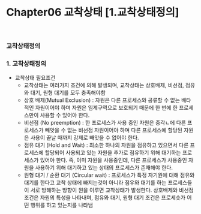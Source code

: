 # Chapter06 교착상태 [1.교착상태정의] 

<br>

### 교착상태정의
<h3>1.  교착상태정의</h3>

   - 교착상태 필요조건
      - 교착상태는 여러가지 조건에 의해 발생되며, 교착상태는 상호배제, 비선점, 점유와 대기, 원형 대기를 모두 충족해야함
      - 상호 배제(Mutual Exclusion) : 자원은 다른 프로세스와 공류할 수 없는 배타적인 자원이어야 하며 자원은 임계구역으로 보호되기 때문에 한 번에 한 프로세스만이 사용할 수 있어야 한다.
      - 비선점 (No preemption) : 한 프로세스가 사용 중인 자원은 중각ㄴ에 다른 프로세스가 빼앗을 수 없는 비선점 자원이어야 하며 다른 프로세스에 할당된 자원은 사용이 끝날 때까지 강제로 빼앗을 수 없어야 한다.
      - 점유 대기 (Hold and Wait) : 최소한 하나의 자원을 점유하고 있으면서 다른 프로세스에 할당되어 사용되고 있는 자원을 추가로 점유하기 위해 대기하는 프로세스가 있어야 한다.
      즉, 이미 자원을 사용중인데, 다른 프로세스가 사용중인 자원을 사용하기 위해 대기하고 있는 상태의 프로세스가 존재해야 한다.
      - 원형 대기 / 순환 대기 (Circular wait) : 프로세스가 특정 자기원에 대해 점유와 대기를 한다고 교착 상태에 빠지는것이 아니라 점유와 대기를 하는 프로세스들이 서로 방해하는 방향이 원을 이루면 교착상태가 발생한다. 
   상호배제와 비선점 조건은 자원의 특성을 나타내며, 점유와 대기, 원형 대기 조건은 프로세슷가 어떤 행위를 하고 있는지를 나타냄 
   

      

   



``` 